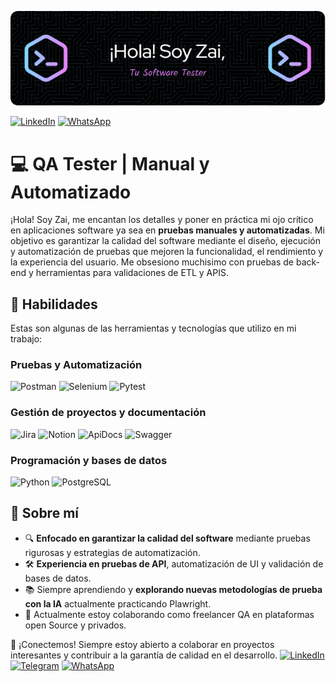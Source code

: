 ![Header](./header_git.png)

[![LinkedIn](https://img.shields.io/badge/LinkedIn-0077B5?style=for-the-badge&logo=linkedin&logoColor=white)](https://www.linkedin.com/in/valenzzaira)
[![WhatsApp](https://img.shields.io/badge/WhatsApp-25D366?style=for-the-badge&logo=whatsapp&logoColor=white)](https://wa.me/4495699296)

# 💻 QA Tester | Manual y Automatizado

¡Hola! Soy Zai, me encantan los detalles y poner en práctica mi ojo crítico  en aplicaciones software ya sea en  **pruebas manuales y automatizadas**. Mi objetivo es garantizar la calidad del software mediante el diseño, ejecución y automatización de pruebas que mejoren la funcionalidad, el rendimiento y la experiencia del usuario. Me obsesiono muchisimo con pruebas de back-end y herramientas para validaciones de ETL y APIS.

## 🚀 Habilidades

Estas son algunas de las herramientas y tecnologías que utilizo en mi trabajo:

### Pruebas y Automatización
![Postman](https://img.shields.io/badge/Postman-F76935?style=for-the-badge&logo=postman&logoColor=white)
![Selenium](https://img.shields.io/badge/Selenium-WebDriver-43B02A?style=for-the-badge&logo=selenium&logoColor=white)
![Pytest](https://img.shields.io/badge/Pytest-0A9EDC?style=for-the-badge&logo=pytest&logoColor=white)

### Gestión de proyectos y documentación
![Jira](https://img.shields.io/badge/Jira-0052CC?style=for-the-badge&logo=jira&logoColor=white)
![Notion](https://img.shields.io/badge/Notion-000000?style=for-the-badge&logo=notion&logoColor=white)
![ApiDocs](https://img.shields.io/badge/ApiDocs-0078D4?style=for-the-badge&logo=microsoftazure&logoColor=white)
![Swagger](https://img.shields.io/badge/Swagger-85EA2D?style=for-the-badge&logo=swagger&logoColor=white)

### Programación y bases de datos
![Python](https://img.shields.io/badge/Python-3776AB?style=for-the-badge&logo=python&logoColor=white)
![PostgreSQL](https://img.shields.io/badge/PostgreSQL-316192?style=for-the-badge&logo=postgresql&logoColor=white)

## 📌 Sobre mí
- 🔍 **Enfocado en garantizar la calidad del software** mediante pruebas rigurosas y estrategias de automatización.
- 🛠 **Experiencia en pruebas de API**, automatización de UI y validación de bases de datos.
- 📚 Siempre aprendiendo y **explorando nuevas metodologías de prueba con la IA** actualmente practicando Plawright.
- 🔭 Actualmente estoy colaborando como freelancer QA en plataformas open Source y privados.

💬 ¡Conectemos! Siempre estoy abierto a colaborar en proyectos interesantes y contribuir a la garantía de calidad en el desarrollo. [![LinkedIn](https://img.shields.io/badge/LinkedIn-0077B5?style=for-the-badge&logo=linkedin&logoColor=white)](#)
[![Telegram](https://img.shields.io/badge/Telegram-2CA5E0?style=for-the-badge&logo=telegram&logoColor=white)](#)
[![WhatsApp](https://img.shields.io/badge/WhatsApp-25D366?style=for-the-badge&logo=whatsapp&logoColor=white)](#)




<!--
**valenzzaira/valenzzaira** is a ✨ _special_ ✨ repository because its `README.md` (this file) appears on your GitHub profile.

Here are some ideas to get you started:

- 🔭 I’m currently working on ...
- 🌱 I’m currently learning ...
- 👯 I’m looking to collaborate on ...
- 🤔 I’m looking for help with ...
- 💬 Ask me about ...
- 📫 How to reach me: ...
- 😄 Pronouns: ...
- ⚡ Fun fact: ...
-->
